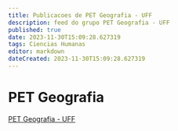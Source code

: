 ```yaml
---
title: Publicacoes de PET Geografia - UFF 
description: feed do grupo PET Geografia - UFF
published: true
date: 2023-11-30T15:09:28.627319
tags: Ciencias Humanas
editor: markdown
dateCreated: 2023-11-30T15:09:28.627319
---
```


# PET Geografia
[PET Geografia - UFF](/grupo/51PETGeografiaUFF.md)